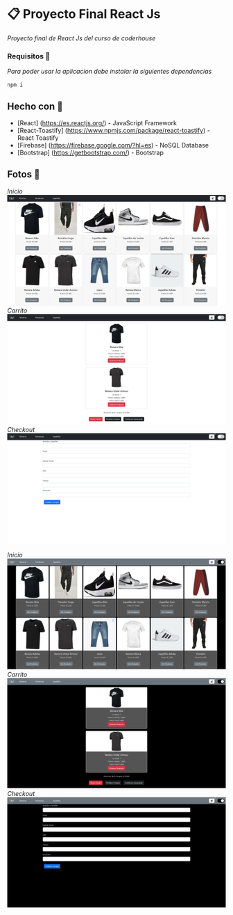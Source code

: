  # 📋 Proyecto Final React Js
_Proyecto final de React Js del curso de coderhouse_

### Requisitos 🔧
_Para poder usar la aplicacion debe instalar la siguientes dependencias_
```
npm i
```

## Hecho con 🔨
* [React] (https://es.reactjs.org/) - JavaScript Framework
* [React-Toastify] (https://www.npmjs.com/package/react-toastify) - React Toastify
* [Firebase] (https://firebase.google.com/?hl=es) - NoSQL Database
* [Bootstrap] (https://getbootstrap.com/) - Bootstrap

## Fotos 📸

_Inicio_
![alt Text](https://github.com/AxelAguirre100/reactProyecto/blob/main/docs/iniciolightmode.png)
_Carrito_
![alt Text](https://github.com/AxelAguirre100/reactProyecto/blob/main/docs/carritolightmode.png)
_Checkout_
![alt Text](https://github.com/AxelAguirre100/reactProyecto/blob/main/docs/checkoutlightmode.png)

_Inicio_
![alt Text](https://github.com/AxelAguirre100/reactProyecto/blob/main/docs/iniciodarkmode.png)
_Carrito_
![alt Text](https://github.com/AxelAguirre100/reactProyecto/blob/main/docs/carritodarkmode.png)
_Checkout_
![alt Text](https://github.com/AxelAguirre100/reactProyecto/blob/main/docs/checkoutdarkmode.png)
